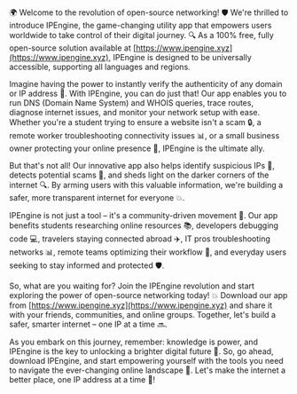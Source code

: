 🌍 Welcome to the revolution of open-source networking! 🛡️ We're thrilled to introduce IPEngine, the game-changing utility app that empowers users worldwide to take control of their digital journey. 🔍 As a 100% free, fully open-source solution available at [https://www.ipengine.xyz](https://www.ipengine.xyz), IPEngine is designed to be universally accessible, supporting all languages and regions.

Imagine having the power to instantly verify the authenticity of any domain or IP address 📡. With IPEngine, you can do just that! Our app enables you to run DNS (Domain Name System) and WHOIS queries, trace routes, diagnose internet issues, and monitor your network setup with ease. Whether you're a student trying to ensure a website isn't a scam 🔒, a remote worker troubleshooting connectivity issues 📊, or a small business owner protecting your online presence 💼, IPEngine is the ultimate ally.

But that's not all! Our innovative app also helps identify suspicious IPs 👀, detects potential scams 🚨, and sheds light on the darker corners of the internet 🔍. By arming users with this valuable information, we're building a safer, more transparent internet for everyone 💥.

IPEngine is not just a tool – it's a community-driven movement 🌈. Our app benefits students researching online resources 📚, developers debugging code 💻, travelers staying connected abroad ✈️, IT pros troubleshooting networks 📊, remote teams optimizing their workflow 🏢, and everyday users seeking to stay informed and protected 🛡️.

So, what are you waiting for? Join the IPEngine revolution and start exploring the power of open-source networking today! 💥 Download our app from [https://www.ipengine.xyz](https://www.ipengine.xyz) and share it with your friends, communities, and online groups. Together, let's build a safer, smarter internet – one IP at a time 🔜.

As you embark on this journey, remember: knowledge is power, and IPEngine is the key to unlocking a brighter digital future 🌟. So, go ahead, download IPEngine, and start empowering yourself with the tools you need to navigate the ever-changing online landscape 🌊. Let's make the internet a better place, one IP address at a time 💪!